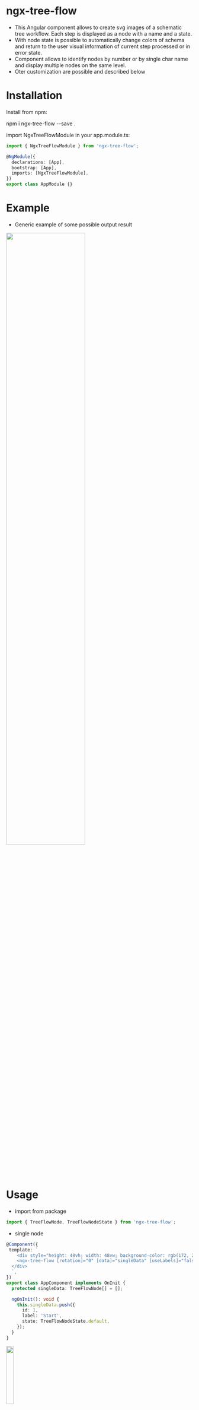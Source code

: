 # ngx-tree-flow
* This Angular component allows to create svg images of a schematic tree workflow. Each step is displayed as a node with a name and a state.
* With node state is possible to automatically change colors of schema and return to the user visual information of current step processed or in error state.
* Component allows to identify nodes by number or by single char name and display multiple nodes on the same level.
* Oter customization are possible and described below

# Installation
Install from npm:

npm i ngx-tree-flow --save .

import NgxTreeFlowModule in your app.module.ts:
```typescript
import { NgxTreeFlowModule } from 'ngx-tree-flow';

@NgModule({
  declarations: [App],
  bootstrap: [App],
  imports: [NgxTreeFlowModule],
})
export class AppModule {}
```
# Example
* Generic example of some possible output result
<img src="https://github.com/domi92/ngx-tree-flow/assets/10332144/d5189481-5454-43c6-a6e3-78caa44ed692" width=65%/>

# Usage
* import from package
```typescript
import { TreeFlowNode, TreeFlowNodeState } from 'ngx-tree-flow';
```
* single node
```typescript
@Component({
 template: `
    <div style="height: 48vh; width: 48vw; background-color: rgb(172, 222, 255); max-width: 620px">
    <ngx-tree-flow [rotation]="0" [data]="singleData" [useLabels]="false"></ngx-tree-flow>
  </div>
  `,
})
export class AppComponent implements OnInit {
  protected singleData: TreeFlowNode[] = [];

  ngOnInit(): void {
    this.singleData.push({
      id: 1,
      label: 'Start',
      state: TreeFlowNodeState.default,
    });
  }
}
```
<img src="https://github.com/domi92/ngx-tree-flow/assets/10332144/b4b0e4f4-d185-46da-a555-c89a7570d19e" width=20%/>

*  **@Input('hideLinearModelLabel')** use [hideLinearModelLabel]="true" to hide text label
<img src="https://github.com/domi92/ngx-tree-flow/assets/10332144/52f499be-eb5d-4632-b8eb-1d2b34102e54" width=20%/>

* **@Input('useLabels')** [useLabels]="true" display label inside node
* **@Input('nodeRadius')** default is 14 change to fit label size in it [nodeRadius]="22"
<img src="https://github.com/domi92/ngx-tree-flow/assets/10332144/6554d00f-9c07-4868-8b84-eed3c9333a42" width=20%/>


# Customize color states
States are defined as follow
```typescript
export declare enum TreeFlowNodeState {
    default = 0,
    disabled = 1,
    enabled = 2,
    active = 3,
    completed = 4,
    error = 5
}
```
* **@Input('rotation')** [rotation]="90". Insert degree to rotate image. 90 flip horizontally. Any other degree can be used (75 in  third image exampe). Rotation can be used to animate diagram
<img src="https://github.com/domi92/ngx-tree-flow/assets/10332144/7527f093-6b73-42ba-b4bc-bbb71807aded" width=30%/>
<img src="https://github.com/domi92/ngx-tree-flow/assets/10332144/00877e18-4985-487d-9694-a4345f395126" width=30%/>
<img src="https://github.com/domi92/ngx-tree-flow/assets/10332144/82aba907-40f9-46cc-a754-f4ce66a9864e" width=30%/>

* **@Input('disableAutoLineColor')** [disableAutoLineColor]="true". Can be used to force schema lines not to change color based on nex node state.

* syle colors:

  default colors are defined in variables that can be overriden in local component's style 

```css
* {
  /*error*/
  --ngx-tree-flow-fill-color-node-error: grey !important;
  --ngx-tree-flow-stroke-color-node-error: red !important;
  --ngx-tree-flow-text-color-error: darkred !important;
}
```

<img src="https://github.com/domi92/ngx-tree-flow/assets/10332144/e9c5d41b-6948-4e8c-8788-8a84b5555796" width=40%/>

* Complete list of color variables to customize:
  
```css
   --ngx-tree-flow-background: #121212;
   // default => default style is equal to disabled
   --ngx-tree-flow-fill-color-node-default: var(--ngx-tree-flow-background);
   --ngx-tree-flow-stroke-color-node-default: #CBCBCB;
   --ngx-tree-flow-text-color-default: #CBCBCB;
   /*disabled*/
   --ngx-tree-flow-fill-color-node-disabled: var(--ngx-tree-flow-background);
   --ngx-tree-flow-stroke-color-node-disabled: #CBCBCB;
   --ngx-tree-flow-text-color-disabled: #CBCBCB;
   /*enabled*/
   --ngx-tree-flow-fill-color-node-enabled: var(--ngx-tree-flow-background);
   --ngx-tree-flow-stroke-color-node-enabled: white;
   --ngx-tree-flow-text-color-enabled: white;
   /*active*/
   --ngx-tree-flow-fill-color-node-active: white;
   --ngx-tree-flow-stroke-color-node-active: white;
   --ngx-tree-flow-text-color-active: var(--ngx-tree-flow-background);
   /*completed*/
   --ngx-tree-flow-fill-color-node-completed: #797979;
   --ngx-tree-flow-stroke-color-node-completed: #797979;
   --ngx-tree-flow-text-color-completed: var(--ngx-tree-flow-background);
   /*error*/
   --ngx-tree-flow-fill-color-node-error: #B22F00;
   --ngx-tree-flow-stroke-color-node-error: #D73B04;
   --ngx-tree-flow-text-color-error: white;
   /*others*/
   --ngx-tree-flow-text-font-size: 0.9rem;
   --ngx-tree-flow-line-color: darkgray;
```


# Multiple nodes at same level
Use and array of array. First external one is a level and internal array is the 
```typescript
@Component({
  selector: 'app-root',
  //   templateUrl: './app.component.html',
  styleUrls: ['./app.component.scss'],
  template: `
    <div style="height: 48vh; width: 48vw; background-color: rgb(172, 222, 255); max-width: 620px">
      <ngx-tree-flow [useStartingJoinNode]="false" [rotation]="0" [data]="data" [hideLinearModelLabel]="true" [nodeRadius]="16"></ngx-tree-flow>
    </div>
  `,
})
export class AppComponent implements OnInit {
  protected data: TreeFlowNode[][] = [];
  ngOnInit(): void {
    this.data.push([
      { id: 0, label: 'A1', state: TreeFlowNodeState.completed },
      { id: 0, label: 'A2', state: TreeFlowNodeState.completed },
    ]);

    this.data.push([
      { id: 1, label: 'B', state: TreeFlowNodeState.completed },
      { id: 2, label: 'C', state: TreeFlowNodeState.completed },
      { id: 3, label: 'D', state: TreeFlowNodeState.completed },
    ]);
    this.data.push([
      { id: 4, label: 'End', state: TreeFlowNodeState.completed },
      { id: 5, label: 'End', state: TreeFlowNodeState.active },
    ]);
  }
}
```
<img src="https://github.com/domi92/ngx-tree-flow/assets/10332144/656ef06e-6a22-4bd5-b656-d23387487d43" width=30%/>
<img src="https://github.com/domi92/ngx-tree-flow/assets/10332144/304719ed-6aed-4625-9eaa-522ceab72887" width=30%/>
<img src="https://github.com/domi92/ngx-tree-flow/assets/10332144/6793eb4c-6952-45a0-b27b-3f7ee32504eb" width=30%/>

* Hide start and ending joining nodes
* **@Input('useStartingJoinNode')** and **@Input('useEndingJoinNode')**

# Dimension and sizes svg elements
*   **@Input('levelSpacing')**
*   **@Input('nodeRadius')** **@Input('nodeStrokeWidth')**  Node radius and border dimension 

  Default dimension are 14 and 2
  
*   **@Input('nodeJoinRadius')** **@Input('nodeJoinStrokeWidth')**  Node radius and border dimension for joining node 

  Default dimension are 8 and 2

* **@Input('lineStrokeWidth')** Line with connecting nodes

  Default dimension is 2

* **@Input('levelSpacing')** space between one level and the next one

  Default dimension is 65
  
```typescript
 <ngx-tree-flow
        [useStartingJoinNode]="false"
        [useEndingJoinNode]="false"
        [rotation]="0"
        [data]="data"
        [hideLinearModelLabel]="true"
        [nodeRadius]="16"
        [nodeStrokeWidth]="5"
        [nodeJoinRadius]="10"
        [nodeJoinStrokeWidth]="4"
        [lineStrokeWidth]="4"
        [levelSpacing]="110"
      ></ngx-tree-flow>
```
<img src="https://github.com/domi92/ngx-tree-flow/assets/10332144/3b29f2d6-00a4-4326-b9dd-8669f9c3a23f" width=30%/>

# Height and width component
Component is based on SVG. It is using a viewbox that can be customized with **@Input('viewboxWidth')** (default 500) and **@Input('viewboxHeight')** (default adapted dynamically)

Increasing the size of viewbox, without change node radius will generate a diagram with smaller dimensions. On the other side decreasing viewobx and lead to bigger node dimensions but also to face disaplying error (node displayed outside the visible part of component)

* Svg size is automatically adjusted to container size by deafult. That means we need to fix dimensions for parents or we can use 2 other input property

  **@Input('maxWidth')** and **Input('minWidth')**

```typescript
<div style="display: flex; justify-content: space-evenly">
   <div style="height: 48vh; width: 33%; background-color: rgb(73, 73, 73)">
    <ngx-tree-flow
      maxWidth="300px"
      minWidth="300px"
      [data]="data"
      [levelSpacing]="80"
      [useEndingJoinNode]="false"
    ></ngx-tree-flow>
  </div>
  <div style="height: 48vh; width: 50%; background-color: rgb(60, 60, 120)">
    <ngx-tree-flow
      maxWidth="300px"
      minWidth="300px"
      [rotation]="0"
      [data]="linearData"
      [levelSpacing]="60"
      [useEndingJoinNode]="false"
    ></ngx-tree-flow>
  </div>
  <div style="height: 48vh; width: auto; background-color: rgb(73, 73, 73)">
    <ngx-tree-flow
      [rotation]="0"
      [data]="singleData"
      [levelSpacing]="60"
      [useEndingJoinNode]="false"
    ></ngx-tree-flow>
  </div>
</div>
```
Last one has not defined any dimension for the parent then with is stretched to fill parent (nodes are bigger). If screen size is reduced and parent width is smaller node can appera so litte to be not visible

<img src="https://github.com/domi92/ngx-tree-flow/assets/10332144/4cfc313f-50ea-49e4-ad0d-6a9c4309b3fb" width=80%/>
<img src="https://github.com/domi92/ngx-tree-flow/assets/10332144/368cad4f-994f-4818-874a-edba173b4910" width=45%/>

To prevent this auto adjust dimension all parent component should have same dimensions plus we can use the **minWidth="300px"** property to ensure all component in the same page will be displayed equally
 
